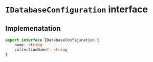 # `IDatabaseConfiguration` interface

## Implemenatation
```ts
export interface IDatabaseConfiguration {
    name: string
    collectionName?: string
}
```
